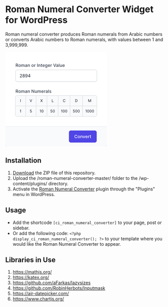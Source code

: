 # Roman Numeral Converter Widget for WordPress

Roman numeral converter produces Roman numerals from Arabic numbers or converts Arabic numbers to Roman numerals, with values between 1 and 3,999,999.

![Roman Numeral Converter Input Form](/assets/images/screenshot-1.png "Roman Numeral Converter Input Form")

## Installation

1. [Download](https://github.com/pub-calculator-io/roman-numeral-converter/archive/refs/heads/master.zip) the ZIP file of this repository.
2. Upload the /roman-numeral-converter-master/ folder to the /wp-content/plugins/ directory.
3. Activate the [Roman Numeral Converter](https://www.calculator.io/roman-numeral-converter/ "Roman Numeral Converter Homepage") plugin through the "Plugins" menu in WordPress.

## Usage
* Add the shortcode `[ci_roman_numeral_converter]` to your page, post or sidebar.
* Or add the following code: `<?php display_ci_roman_numeral_converter(); ?>` to your template where you would like the Roman Numeral Converter to appear.

## Libraries in Use
1. https://mathjs.org/
2. https://katex.org/
3. https://github.com/aFarkas/lazysizes
4. https://github.com/RobinHerbots/Inputmask
5. https://air-datepicker.com/
6. https://www.chartjs.org/
